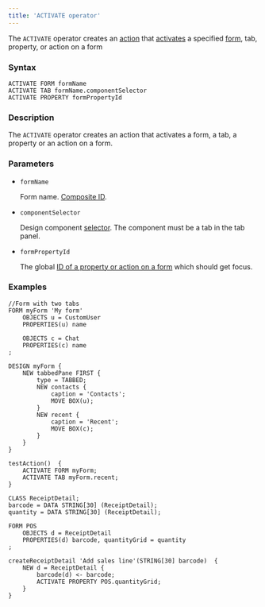 ```yaml
---
title: 'ACTIVATE operator'
---
```


The `ACTIVATE` operator creates an [action](Actions.md) that [activates](Activation_ACTIVATE.md) a specified [form](Forms.md), tab, property, or action on a form

### Syntax 

    ACTIVATE FORM formName
    ACTIVATE TAB formName.componentSelector
    ACTIVATE PROPERTY formPropertyId

### Description

The `ACTIVATE` operator creates an action that activates a form, a tab, a property or an action on a form. 

### Parameters

- `formName`

    Form name. [Composite ID](IDs.md#cid).

- `componentSelector`

    Design component [selector](DESIGN_statement.md#selector). The component must be a tab in the tab panel.

- `formPropertyId`

    The global [ID of a property or action on a form](IDs.md#formpropertyid) which should get focus.

### Examples

```lsf
//Form with two tabs
FORM myForm 'My form'
    OBJECTS u = CustomUser
    PROPERTIES(u) name

    OBJECTS c = Chat
    PROPERTIES(c) name
;

DESIGN myForm {
    NEW tabbedPane FIRST {
        type = TABBED;
        NEW contacts {
            caption = 'Contacts';
            MOVE BOX(u);
        }
        NEW recent {
            caption = 'Recent';
            MOVE BOX(c);
        }
    }
}

testAction()  {
    ACTIVATE FORM myForm;
    ACTIVATE TAB myForm.recent;
}

CLASS ReceiptDetail;
barcode = DATA STRING[30] (ReceiptDetail);
quantity = DATA STRING[30] (ReceiptDetail);

FORM POS
    OBJECTS d = ReceiptDetail
    PROPERTIES(d) barcode, quantityGrid = quantity
;

createReceiptDetail 'Add sales line'(STRING[30] barcode)  {
    NEW d = ReceiptDetail {
        barcode(d) <- barcode;
        ACTIVATE PROPERTY POS.quantityGrid;
    }
}
```
